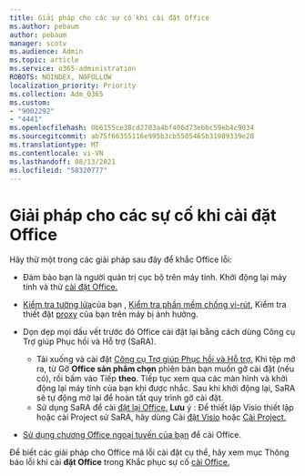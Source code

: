 ```yaml
---
title: Giải pháp cho các sự cố khi cài đặt Office
ms.author: pebaum
author: pebaum
manager: scotv
ms.audience: Admin
ms.topic: article
ms.service: o365-administration
ROBOTS: NOINDEX, NOFOLLOW
localization_priority: Priority
ms.collection: Adm_O365
ms.custom:
- "9002292"
- "4441"
ms.openlocfilehash: 0b6155ce38cd2703a4bf406d73ebbc59eb4c9034
ms.sourcegitcommit: ab75f66355116e995b3cb5505465b31989339e28
ms.translationtype: MT
ms.contentlocale: vi-VN
ms.lasthandoff: 08/13/2021
ms.locfileid: "58320777"
---
```

# <a name="solutions-for-issues-when-installing-office"></a>Giải pháp cho các sự cố khi cài đặt Office

Hãy thử một trong các giải pháp sau đây để khắc Office lỗi:

- Đảm bảo bạn là người quản trị cục bộ trên máy tính. Khởi động lại máy tính và thử [cài đặt Office.](https://portal.office.com/OLS/MySoftware.aspx)

- [Kiểm tra tường lửa](https://support.office.com/article/unlicensed-product-and-activation-errors-in-office-0d23d3c0-c19c-4b2f-9845-5344fedc4380#bkmk_checkfirewall)của bạn , [Kiểm tra phần mềm chống vi-rút](https://support.office.com/article/unlicensed-product-and-activation-errors-in-office-0d23d3c0-c19c-4b2f-9845-5344fedc4380#bkmk_checkav), Kiểm tra thiết đặt [proxy](https://support.office.com/article/unlicensed-product-and-activation-errors-in-office-0d23d3c0-c19c-4b2f-9845-5344fedc4380#bkmk_checkproxy) của bạn trên máy bị ảnh hưởng.

- Dọn dẹp mọi dấu vết trước đó Office cài đặt lại bằng cách dùng Công cụ Trợ giúp Phục hồi và Hỗ trợ (SaRA). 

    - Tải xuống và cài đặt [Công cụ Trợ giúp Phục hồi và Hỗ trợ.](https://aka.ms/SARA-OfficeUninstall-Alchemy) Khi tệp mở ra, từ Gỡ **Office sản phẩm chọn** phiên bản bạn muốn gỡ cài đặt (nếu có), rồi bấm vào Tiếp **theo**. Tiếp tục xem qua các màn hình và khởi động lại máy tính của bạn khi được nhắc. Sau khi khởi động lại, SaRA sẽ tự động mở lại để hoàn tất quy trình gỡ cài đặt.
    - Sử dụng SaRA để cài [đặt lại Office.](https://aka.ms/sara-officeinstall) 
    **Lưu** ý : Để thiết lập Visio thiết lập hoặc cài Project sử SaRA, hãy dùng Cài [đặt Visio](https://aka.ms/SaRA-VisioSetupScenario) hoặc [Cài Project.](https://aka.ms/SaRA-ProjectSetupScenario)  

- [Sử dụng chương Office ngoại tuyến của bạn](https://support.office.com/article/f0a85fe7-118f-41cb-a791-d59cef96ad1c?wt.mc_id=Alchemy_ClientDIA) để cài Office.

Để biết các giải pháp cho Office mã lỗi cài đặt cụ thể, hãy xem mục Thông báo lỗi khi cài **đặt Office** trong Khắc phục sự cố [cài Office.](https://support.office.com/article/35ff2def-e0b2-4dac-9784-4cf212c1f6c2#BKMK_ErrorMessages)

